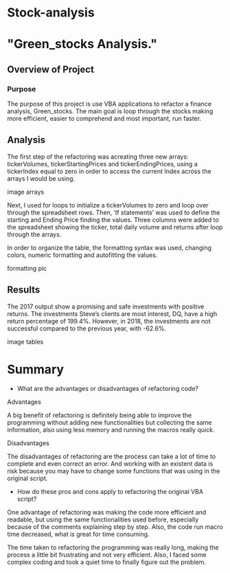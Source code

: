 # Stock-analysis
# "Green_stocks Analysis."

## Overview of Project

### Purpose
 
The purpose of this project is use VBA applications to refactor a finance analysis, Green_stocks.
The main goal is loop through the stocks making more efficient, easier to comprehend and most important, run faster. 

## Analysis 

The first step of the refactoring was acreating three new arrays: tickerVolumes, tickerStartingPrices and tickerEndingPrices, using a tickerIndex equal to zero in order to access the current Index across the arrays I would be using.

image arrays

Next, I used for loops to initialize a tickerVolumes to zero and loop over through the spreadsheet rows. Then, ‘If statements’ was used to define the starting and Ending Price finding the values. Three columns were added to the spreadsheet showing the ticker, total daily volume and returns after loop through the arrays.

In order to organize the table, the formatting syntax was used, changing colors, numeric formatting and autofitting the values.
 
formatting pic

## Results

The 2017 output show a promising and safe investments with positive returns. The investments Steve’s clients are most interest, DQ, have a high return percentage of 199.4%. However, in 2018, the investments are not successful compared to the previous year, with -62.6%.

image tables

# Summary

- What are the advantages or disadvantages of refactoring code?

Advantages

A big benefit of refactoring is definitely being able to improve the programming without adding new functionalities but collecting the same information, also using less memory and running the macros really quick.

Disadvantages

The disadvantages of refactoring are the process can take a lot of time to complete and even correct an error. And working with an existent data is risk because you may have to change some functions that was using in the original script.

- How do these pros and cons apply to refactoring the original VBA script?

One advantage of refactoring was making the code more efficient and readable, but using the same functionalities used before, especially because of the comments explaining step by step. Also, the code run macro time decreased, what is great for time consuming.

The time taken to refactoring the programming was really long, making the process a little bit frustrating and not very efficient. Also, I faced some complex coding and took a quiet time to finally figure out the problem.  


